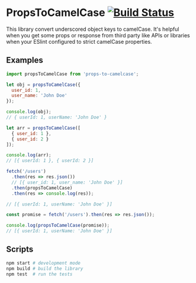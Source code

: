 # PropsToCamelCase [![Build Status](https://travis-ci.org/tn/props-to-camelcase.svg?branch=master)](https://travis-ci.org/tn/props-to-camelcase)

This library convert underscored object keys to camelCase.
It's helpful when you get some props or response from third party like APIs or libraries when your ESlint configured to strict camelCase properties.

## Examples

```javascript
import propsToCamelCase from 'props-to-camelcase';

let obj = propsToCamelCase({
  user_id: 1,
  user_name: 'John Doe'
});

console.log(obj);
// { userId: 1, userName: 'John Doe' }
```

```javascript
let arr = propsToCamelCase([
  { user_id: 1 },
  { user_id: 2 }
]);

console.log(arr);
// [{ userId: 1 }, { userId: 2 }]
```

```javascript
fetch('/users')
  .then(res => res.json())
  // [{ user_id: 1, user_name: 'John Doe' }]
  .then(propsToCamelCase)
  .then(res => console.log(res));

// [{ userId: 1, userName: 'John Doe' }]

const promise = fetch('/users').then(res => res.json());

console.log(propsToCamelCase(promise));
// [{ userId: 1, userName: 'John Doe' }]
```

## Scripts
```bash
npm start # development mode
npm build # build the library
npm test  # run the tests
```
